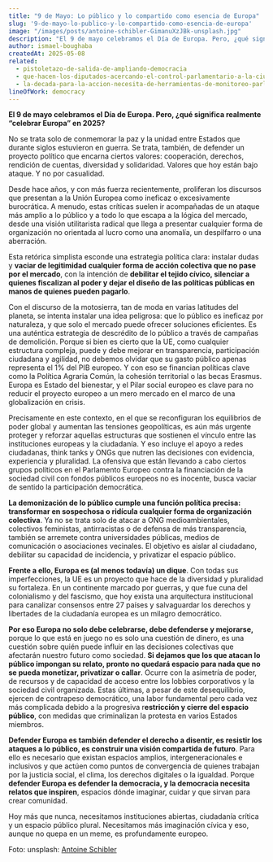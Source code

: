 ```yaml
---
title: "9 de Mayo: Lo público y lo compartido como esencia de Europa"
slug: '9-de-mayo-lo-publico-y-lo-compartido-como-esencia-de-europa'
image: "/images/posts/antoine-schibler-GimanuXzJBk-unsplash.jpg"
description: "El 9 de mayo celebramos el Día de Europa. Pero, ¿qué significa realmente “celebrar Europa” en 2025?"
author: ismael-boughaba
createdAt: 2025-05-08
related:
  - pistoletazo-de-salida-de-ampliando-democracia
  - que-hacen-los-diputados-acercando-el-control-parlamentario-a-la-ciudadania
  - la-decada-para-la-accion-necesita-de-herramientas-de-monitoreo-parlamentario-novedades-en-parlamento-2030
lineOfWork: democracy
---
```


**El 9 de mayo celebramos el Día de Europa. Pero, ¿qué significa realmente “celebrar Europa” en 2025?**

No se trata solo de conmemorar la paz y la unidad entre Estados que durante siglos estuvieron en guerra. Se trata, también, de defender un proyecto político que encarna ciertos valores: cooperación, derechos, rendición de cuentas, diversidad y solidaridad. Valores que hoy están bajo ataque. Y no por casualidad.

Desde hace años, y con más fuerza recientemente, proliferan los discursos que presentan a la Unión Europea como ineficaz o excesivamente burocrática. A menudo, estas críticas suelen ir acompañadas de un ataque más amplio a lo público y a todo lo que escapa a la lógica del mercado, desde una visión utilitarista radical que llega a presentar cualquier forma de organización no orientada al lucro como una anomalía, un despilfarro o una aberración.

Esta retórica simplista esconde una estrategia política clara: instalar dudas y **vaciar de legitimidad cualquier forma de acción colectiva que no pase por el mercado**, con la intención de **debilitar el tejido cívico, silenciar a quienes fiscalizan al poder y dejar el diseño de las políticas públicas en manos de quienes pueden pagarlo**.

Con el discurso de la motosierra, tan de moda en varias latitudes del planeta, se intenta instalar una idea peligrosa: que lo público es ineficaz por naturaleza, y que solo el mercado puede ofrecer soluciones eficientes. Es una auténtica estrategia de descrédito de lo público a través de campañas de demolición. Porque si bien es cierto que la UE, como cualquier estructura compleja, puede y debe mejorar en transparencia, participación ciudadana y agilidad, no debemos olvidar que su gasto público apenas representa el 1% del PIB europeo. Y con eso se financian políticas clave como la Política Agraria Común, la cohesión territorial o las becas Erasmus. Europa es Estado del bienestar, y el Pilar social europeo es clave para no reducir el proyecto europeo a un mero mercado en el marco de una globalización en crisis.

Precisamente en este contexto, en el que se reconfiguran los equilibrios de poder global y aumentan las tensiones geopolíticas, es aún más urgente proteger y reforzar aquellas estructuras que sostienen el vínculo entre las instituciones europeas y la ciudadanía. Y eso incluye el apoyo a redes ciudadanas, think tanks y ONGs que nutren las decisiones con evidencia, experiencia y pluralidad. La ofensiva que están llevando a cabo ciertos grupos políticos en el Parlamento Europeo contra la financiación de la sociedad civil con fondos públicos europeos no es inocente, busca vaciar de sentido la participación democrática.

**La demonización de lo público cumple una función política precisa:** **transformar en sospechosa o ridícula cualquier forma de organización colectiva**. Ya no se trata solo de atacar a ONG medioambientales, colectivos feministas, antirracistas o de defensa de más transparencia, también se arremete contra universidades públicas, medios de comunicación o asociaciones vecinales. El objetivo es aislar al ciudadano, debilitar su capacidad de incidencia, y privatizar el espacio público.

**Frente a ello, Europa es (al menos todavía) un dique**. Con todas sus imperfecciones, la UE es un proyecto que hace de la diversidad y pluralidad su fortaleza. En un continente marcado por guerras, y que fue cuna del colonialismo y del fascismo, que hoy exista una arquitectura institucional para canalizar consensos entre 27 países y salvaguardar los derechos y libertades de la ciudadanía europea es un milagro democrático.

**Por eso Europa no solo debe celebrarse, debe defenderse y mejorarse,** porque lo que está en juego no es solo una cuestión de dinero, es una cuestión sobre quién puede influir en las decisiones colectivas que afectarán nuestro futuro como sociedad. **Si dejamos que los que atacan lo público impongan su relato, pronto no quedará espacio para nada que no se pueda monetizar, privatizar o callar**. Ocurre con la asimetría de poder, de recursos y de capacidad de acceso entre los lobbies corporativos y la sociedad civil organizada. Estas últimas, a pesar de este desequilibrio, ejercen de contrapeso democrático, una labor fundamental pero cada vez más complicada debido a la progresiva r**estricción y cierre del espacio público**, con medidas que criminalizan la protesta en varios Estados miembros. 

**Defender Europa es también defender el derecho a disentir, es resistir los ataques a lo público, es construir una visión compartida de futuro**. Para ello es necesario que existan espacios amplios, intergeneracionales e inclusivos y que actúen como puntos de convergencia de quienes trabajan por la justicia social, el clima, los derechos digitales o la igualdad. Porque **defender Europa es defender la democracia, y la democracia necesita relatos que inspiren**, espacios dónde imaginar, cuidar y que sirvan para crear comunidad. 

Hoy más que nunca, necesitamos instituciones abiertas, ciudadanía crítica y un espacio público plural. Necesitamos más imaginación cívica y eso, aunque no quepa en un meme, es profundamente europeo.

Foto:  unsplash: [Antoine Schibler](https://unsplash.com/es/@antoine_schibler)  
